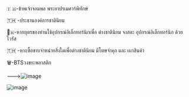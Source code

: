 🇹 🇭-ข้าพเจ้าจอมพล พระยาปรเมศวร์พิทักษ์

🇹🇭 -ประธานองค์การชาตินิยม

👀🇭-หากบุตรของท่านใช้อุปกรณ์อิเล็กทอร์นิกเพื่อ ต่างชาตินิยม จงสละ อุปกรณ์อิเล็กทอร์นิก ด้วยไวรัส

🇹🇭 -หากซื้อขาบจำหน่ายสิ่งใดเพื่อต่างชาตินิยม มีโทษจำคุก และ เผาสินค้า

🗑️-BTSวงขยะพลาสติก

--->![image](https://user-images.githubusercontent.com/96361084/161515833-0e148287-cb6e-428f-88d3-e909b4eba073.png)

![image](https://user-images.githubusercontent.com/96361084/161516525-61134e3e-5bc5-419b-85db-ea30d27a77bb.png)



